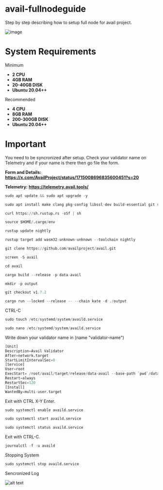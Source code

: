# avail-fullnodeguide
Step by step describing how to setup full node for avail project.

![image](https://github.com/phalchata/avail-fullnodeguide/assets/33813231/92fd0d77-e8c8-42d6-862e-0655befd5037)

# System Requirements

Minimum
- **2 CPU**
- **4GB RAM**
- **20-40GB DISK**
- **Ubuntu 20.04++**

Recommended
- **4 CPU**
- **8GB RAM**
- **200-300GB DISK**
- **Ubuntu 20.04++**

# Important
You need to be syncronized after setup. Check your validator name on Telemetry and if your name is there then go file the form.

**Form and Details:** **https://x.com/AvailProject/status/1715008696835600451?s=20**

**Telemetry:** **https://telemetry.avail.tools/**


```python
sudo apt update && sudo apt upgrade -y
```

```python
sudo apt install make clang pkg-config libssl-dev build-essential git screen protobuf-compiler -y
```

```python
curl https://sh.rustup.rs -sSf | sh
```

```python
source $HOME/.cargo/env
```

```python
rustup update nightly
```

```python
rustup target add wasm32-unknown-unknown --toolchain nightly
```

```python
git clone https://github.com/availproject/avail.git
```

```python
screen -S avail
```
```python
cd avail
```

```python
cargo build --release -p data-avail
```

```python
mkdir -p output
```

```python
git checkout v1.7.2
```

```python
cargo run --locked --release -- --chain kate -d ./output
```

CTRL-C

```python
sudo touch /etc/systemd/system/availd.service
```

```python
sudo nano /etc/systemd/system/availd.service
```
Write down your validator name in (name "validator-name")

```python
[Unit]
Description=Avail Validator
After=network.target
StartLimitIntervalSec=0
[Service]
User=root
ExecStart= /root/avail/target/release/data-avail --base-path `pwd`/data --chain kate --name "validator-name"
Restart=always
RestartSec=120
[Install]
WantedBy=multi-user.target
```
Exit with CTRL X-Y Enter.

```python
sudo systemctl enable availd.service
```

```python
sudo systemctl start availd.service
```

```python
sudo systemctl status availd.service
```


Exit with CTRL-C. 

```python
journalctl -f -u availd
```

Stopping System

```python
sudo systemctl stop availd.service
```

Sencronized Log

![alt text](https://i.hizliresim.com/n8tva63.png)


